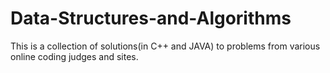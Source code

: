 # Data-Structures-and-Algorithms

This is a collection of solutions(in C++ and JAVA) to problems from various online coding judges and sites.
